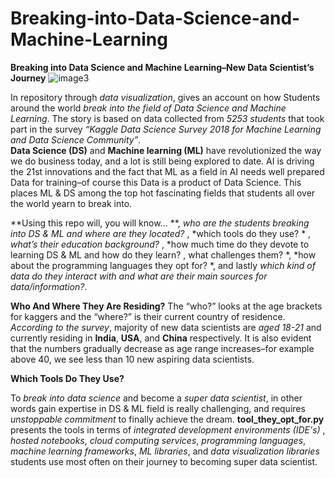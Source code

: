 # Breaking-into-Data-Science-and-Machine-Learning
**Breaking into Data Science and Machine Learning–New Data Scientist’s Journey**
![image3](https://user-images.githubusercontent.com/36197370/48911993-666e6b00-eeaf-11e8-91a0-8b5715e9e0c0.png)

In repository through *data visualization*, gives an account on how Students around the world *break into the field of Data Science and Machine Learning*. The story is based on data collected from *5253 students* that took part in the survey *“Kaggle Data Science Survey 2018 for Machine Learning and Data Science Community”*.  
**Data Science (DS)** and **Machine learning (ML)** have revolutionized the way we do business today, and a lot is still being explored to date. AI is driving the 21st innovations and the fact that ML as a field in AI needs well prepared Data for training–of course this Data is a product of Data Science. This places ML & DS among the top hot fascinating fields that students all over the world yearn to break into.

**Using this repo will, you will know... **, *who are the students breaking into DS & ML and where are they located?* , *which tools do they use? * , *what’s their education background?* , *how much time do they devote to learning DS & ML and how do they learn? , what challenges them? *, *how about the programming languages they opt for? *, and lastly *which kind of data do they interact with and what are their main sources for data/information?*. 

**Who And Where They Are Residing?**
The “who?” looks at the age brackets for kaggers and the “where?” is their current country of residence. *According to the survey*, majority of new data scientists are *aged 18-21* and currently residing in **India**, **USA**, and **China** respectively. It is also evident that the numbers gradually decrease as age range increases–for example above 40, we see less than 10 new aspiring data scientists.

**Which Tools Do They Use?**

To *break into data science* and become a *super data scientist*, in other words gain expertise in DS & ML field is really challenging, and requires *unstoppable commitment* to finally achieve the dream. **tool_they_opt_for.py** presents the tools in terms of  *integrated development environments (IDE's)* , *hosted notebooks*, *cloud computing services*,  *programming languages*, *machine learning frameworks*, *ML libraries*, and *data visualization libraries*  students use most often on their journey to becoming super data scientist.
